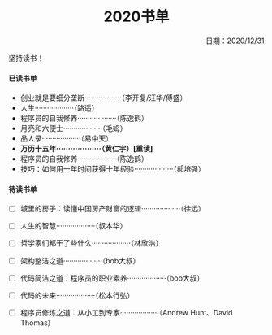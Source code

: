 <h1 style="text-align:center">2020书单</h1>
<p align="right">日期：2020/12/31</p>

坚持读书！



#### 已读书单

* 创业就是要细分垄断··················（李开复/汪华/傅盛）
* 人生···················（路遥）
* 程序员的自我修养···················（陈逸鹤）
* 月亮和六便士···················（毛姆）
* 品人录···················（易中天）
* **万历十五年···················（黄仁宇）[重读]**
* 程序员的自我修养···················（陈逸鹤）
* 技巧：如何用一年时间获得十年经验···················（郝培强）



#### 待读书单

- [ ] 城里的房子：读懂中国房产财富的逻辑···················（徐远）
- [ ] 人生的智慧···················（叔本华）
- [ ] 哲学家们都干了些什么···················（林欣浩）
- [ ] 架构整洁之道···················（bob大叔）
- [ ] 代码简洁之道：程序员的职业素养···················（bob大叔）
- [ ] 代码的未来···················（松本行弘）
- [ ] 程序员修炼之道：从小工到专家···················（Andrew Hunt、David Thomas）


